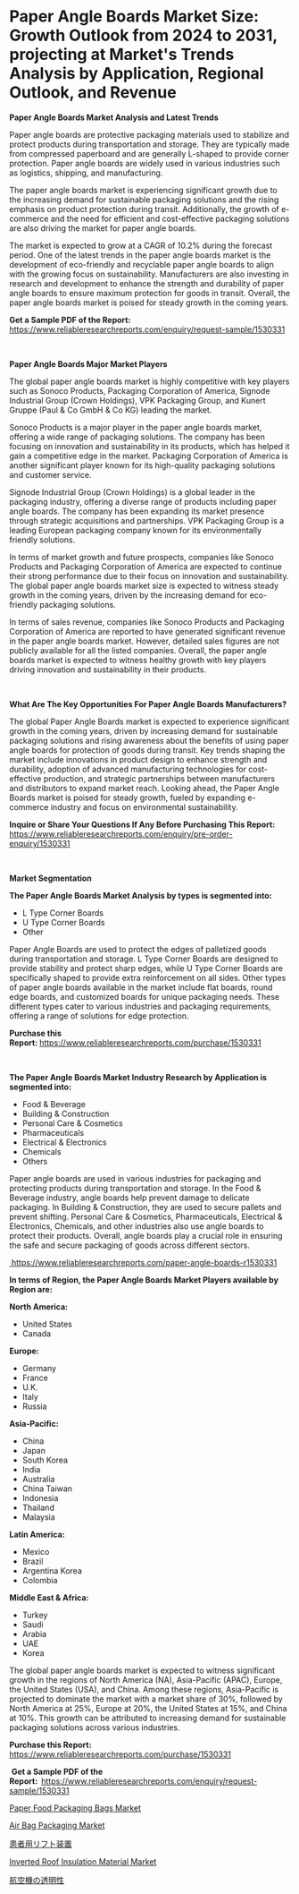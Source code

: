 <p><h1>Paper Angle Boards Market Size: Growth Outlook from 2024 to 2031, projecting at Market's Trends Analysis by Application, Regional Outlook, and Revenue</h1></p><p><strong>Paper Angle Boards Market Analysis and Latest Trends</strong></p>
<p><p>Paper angle boards are protective packaging materials used to stabilize and protect products during transportation and storage. They are typically made from compressed paperboard and are generally L-shaped to provide corner protection. Paper angle boards are widely used in various industries such as logistics, shipping, and manufacturing.</p><p>The paper angle boards market is experiencing significant growth due to the increasing demand for sustainable packaging solutions and the rising emphasis on product protection during transit. Additionally, the growth of e-commerce and the need for efficient and cost-effective packaging solutions are also driving the market for paper angle boards.</p><p>The market is expected to grow at a CAGR of 10.2% during the forecast period. One of the latest trends in the paper angle boards market is the development of eco-friendly and recyclable paper angle boards to align with the growing focus on sustainability. Manufacturers are also investing in research and development to enhance the strength and durability of paper angle boards to ensure maximum protection for goods in transit. Overall, the paper angle boards market is poised for steady growth in the coming years.</p></p>
<p><strong>Get a Sample PDF of the Report:&nbsp;</strong> <a href="https://www.reliableresearchreports.com/enquiry/request-sample/1530331">https://www.reliableresearchreports.com/enquiry/request-sample/1530331</a></p>
<p>&nbsp;</p>
<p><strong>Paper Angle Boards Major Market Players</strong></p>
<p><p>The global paper angle boards market is highly competitive with key players such as Sonoco Products, Packaging Corporation of America, Signode Industrial Group (Crown Holdings), VPK Packaging Group, and Kunert Gruppe (Paul & Co GmbH & Co KG) leading the market.</p><p>Sonoco Products is a major player in the paper angle boards market, offering a wide range of packaging solutions. The company has been focusing on innovation and sustainability in its products, which has helped it gain a competitive edge in the market. Packaging Corporation of America is another significant player known for its high-quality packaging solutions and customer service.</p><p>Signode Industrial Group (Crown Holdings) is a global leader in the packaging industry, offering a diverse range of products including paper angle boards. The company has been expanding its market presence through strategic acquisitions and partnerships. VPK Packaging Group is a leading European packaging company known for its environmentally friendly solutions.</p><p>In terms of market growth and future prospects, companies like Sonoco Products and Packaging Corporation of America are expected to continue their strong performance due to their focus on innovation and sustainability. The global paper angle boards market size is expected to witness steady growth in the coming years, driven by the increasing demand for eco-friendly packaging solutions.</p><p>In terms of sales revenue, companies like Sonoco Products and Packaging Corporation of America are reported to have generated significant revenue in the paper angle boards market. However, detailed sales figures are not publicly available for all the listed companies. Overall, the paper angle boards market is expected to witness healthy growth with key players driving innovation and sustainability in their products.</p></p>
<p>&nbsp;</p>
<p><strong>What Are The Key Opportunities For Paper Angle Boards Manufacturers?</strong></p>
<p><p>The global Paper Angle Boards market is expected to experience significant growth in the coming years, driven by increasing demand for sustainable packaging solutions and rising awareness about the benefits of using paper angle boards for protection of goods during transit. Key trends shaping the market include innovations in product design to enhance strength and durability, adoption of advanced manufacturing technologies for cost-effective production, and strategic partnerships between manufacturers and distributors to expand market reach. Looking ahead, the Paper Angle Boards market is poised for steady growth, fueled by expanding e-commerce industry and focus on environmental sustainability.</p></p>
<p><strong>Inquire or Share Your Questions If Any Before Purchasing This Report:</strong> <a href="https://www.reliableresearchreports.com/enquiry/pre-order-enquiry/1530331">https://www.reliableresearchreports.com/enquiry/pre-order-enquiry/1530331</a></p>
<p>&nbsp;</p>
<p><strong>Market Segmentation</strong></p>
<p><strong>The Paper Angle Boards Market Analysis by types is segmented into:</strong></p>
<p><ul><li>L Type Corner Boards</li><li>U Type Corner Boards</li><li>Other</li></ul></p>
<p><p>Paper Angle Boards are used to protect the edges of palletized goods during transportation and storage. L Type Corner Boards are designed to provide stability and protect sharp edges, while U Type Corner Boards are specifically shaped to provide extra reinforcement on all sides. Other types of paper angle boards available in the market include flat boards, round edge boards, and customized boards for unique packaging needs. These different types cater to various industries and packaging requirements, offering a range of solutions for edge protection.</p></p>
<p><strong>Purchase this Report:&nbsp;</strong><a href="https://www.reliableresearchreports.com/purchase/1530331">https://www.reliableresearchreports.com/purchase/1530331</a></p>
<p>&nbsp;</p>
<p><strong>The Paper Angle Boards Market Industry Research by Application is segmented into:</strong></p>
<p><ul><li>Food & Beverage</li><li>Building & Construction</li><li>Personal Care & Cosmetics</li><li>Pharmaceuticals</li><li>Electrical & Electronics</li><li>Chemicals</li><li>Others</li></ul></p>
<p><p>Paper angle boards are used in various industries for packaging and protecting products during transportation and storage. In the Food & Beverage industry, angle boards help prevent damage to delicate packaging. In Building & Construction, they are used to secure pallets and prevent shifting. Personal Care & Cosmetics, Pharmaceuticals, Electrical & Electronics, Chemicals, and other industries also use angle boards to protect their products. Overall, angle boards play a crucial role in ensuring the safe and secure packaging of goods across different sectors.</p></p>
<p><a href="https://www.reliableresearchreports.com/paper-angle-boards-r1530331">&nbsp;https://www.reliableresearchreports.com/paper-angle-boards-r1530331</a></p>
<p><strong>In terms of Region, the Paper Angle Boards Market Players available by Region are:</strong></p>
<p>
    <p> <strong> North America: </strong>
        <ul>
            <li>United States</li>
            <li>Canada</li>
        </ul>
        </p> 
    <p> <strong> Europe: </strong>
        <ul>
            <li>Germany</li>
            <li>France</li>
            <li>U.K.</li>
            <li>Italy</li>
            <li>Russia</li>
        </ul>
        </p> 
    <p> <strong> Asia-Pacific: </strong>
        <ul>
            <li>China</li>
            <li>Japan</li>
            <li>South Korea</li>
            <li>India</li>
            <li>Australia</li>
            <li>China Taiwan</li>
            <li>Indonesia</li>
            <li>Thailand</li>
            <li>Malaysia</li>
        </ul>
        </p> 
    <p> <strong> Latin America: </strong>
        <ul>
            <li>Mexico</li>
            <li>Brazil</li>
            <li>Argentina Korea</li>
            <li>Colombia</li>
        </ul>
        </p> 
    <p> <strong> Middle East & Africa: </strong>
        <ul>
            <li>Turkey</li>
            <li>Saudi</li>
            <li>Arabia</li>
            <li>UAE</li>
            <li>Korea</li>
        </ul>
    </p>
    </p>
<p><p>The global paper angle boards market is expected to witness significant growth in the regions of North America (NA), Asia-Pacific (APAC), Europe, the United States (USA), and China. Among these regions, Asia-Pacific is projected to dominate the market with a market share of 30%, followed by North America at 25%, Europe at 20%, the United States at 15%, and China at 10%. This growth can be attributed to increasing demand for sustainable packaging solutions across various industries.</p></p>
<p><strong>Purchase this Report: </strong><a href="https://www.reliableresearchreports.com/purchase/1530331">https://www.reliableresearchreports.com/purchase/1530331</a></p>
<p>&nbsp;<strong>Get a Sample PDF of the Report:&nbsp;&nbsp;</strong><a href="https://www.reliableresearchreports.com/enquiry/request-sample/1530331">https://www.reliableresearchreports.com/enquiry/request-sample/1530331</a></p>
<p><strong></strong></p>
<p><p><a href="https://github.com/cecuraprangm/Market-Research-Report-List-2/blob/main/paper-food-packaging-bags-market.md">Paper Food Packaging Bags Market</a></p><p><a href="https://github.com/fiixsa/Market-Research-Report-List-2/blob/main/air-bag-packaging-market.md">Air Bag Packaging Market</a></p><p><a href="https://github.com/AriMuller2009/Market-Research-Report-List-1/blob/main/811681657544.md">患者用リフト装置</a></p><p><a href="https://issuu.com/reportprime-2/docs/inverted-roof-insulation-material-market-size-2030">Inverted Roof Insulation Material Market</a></p><p><a href="https://github.com/bucuel854722/Market-Research-Report-List-2/blob/main/969899857543.md">航空機の透明性</a></p></p>